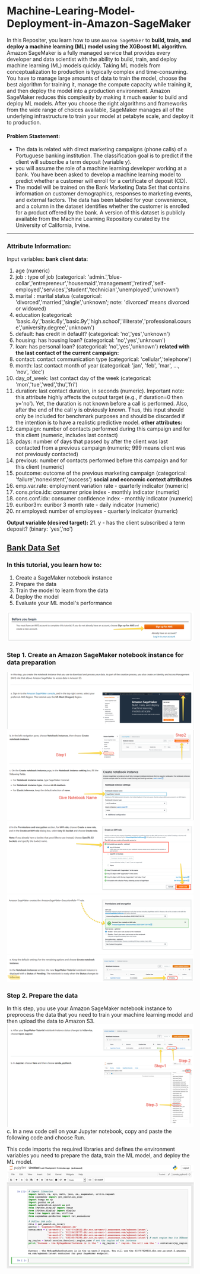# Machine-Learing-Model-Deployment-in-Amazon-SageMaker

In this Repositer, you learn how to use `Amazon SageMaker` to **build, train, and deploy a machine learning (ML) model using the XGBoost ML algorithm**. Amazon SageMaker is a fully managed service that provides every developer and data scientist with the ability to build, train, and deploy machine learning (ML) models quickly.
Taking ML models from conceptualization to production is typically complex and time-consuming. You have to manage large amounts of data to train the model, choose the best algorithm for training it, manage the compute capacity while training it, and then deploy the model into a production environment. Amazon SageMaker reduces this complexity by making it much easier to build and deploy ML models. After you choose the right algorithms and frameworks from the wide range of choices available, SageMaker manages all of the underlying infrastructure to train your model at petabyte scale, and deploy it to production.

#### Problem Stastement:
* The data is related with direct marketing campaigns (phone calls) of a Portuguese banking institution. The classification goal is to predict if the client will subscribe a term deposit (variable y).
* you will assume the role of a machine learning developer working at a bank. You have been asked to develop a machine learning model to predict whether a customer will enroll for a certificate of deposit (CD).
* The model will be trained on the Bank Marketing Data Set that contains information on customer demographics, responses to marketing events, and external factors. The data has been labeled for your convenience, and a column in the dataset identifies whether the customer is enrolled for a product offered by the bank. A version of this dataset is publicly available from the Machine Learning Repository curated by the University of California, Irvine.
---
### Attribute Information:

Input variables:
**bank client data:**
1. age (numeric)
2. job : type of job (categorical: 'admin.','blue-collar','entrepreneur','housemaid','management','retired','self-employed','services','student','technician','unemployed','unknown')
3. marital : marital status (categorical: 'divorced','married','single','unknown'; note: 'divorced' means divorced or widowed)
4. education (categorical: 'basic.4y','basic.6y','basic.9y','high.school','illiterate','professional.course','university.degree','unknown')
5. default: has credit in default? (categorical: 'no','yes','unknown')
6. housing: has housing loan? (categorical: 'no','yes','unknown')
7. loan: has personal loan? (categorical: 'no','yes','unknown')
**related with the last contact of the current campaign:**
8. contact: contact communication type (categorical: 'cellular','telephone')
9. month: last contact month of year (categorical: 'jan', 'feb', 'mar', ..., 'nov', 'dec')
10. day_of_week: last contact day of the week (categorical: 'mon','tue','wed','thu','fri')
11. duration: last contact duration, in seconds (numeric). Important note: this attribute highly affects the output target (e.g., if duration=0 then y='no'). Yet, the duration is not known before a call is performed. Also, after the end of the call y is obviously known. Thus, this input should only be included for benchmark purposes and should be discarded if the intention is to have a realistic predictive model.
**other attributes:**
12. campaign: number of contacts performed during this campaign and for this client (numeric, includes last contact)
13. pdays: number of days that passed by after the client was last contacted from a previous campaign (numeric; 999 means client was not previously contacted)
14. previous: number of contacts performed before this campaign and for this client (numeric)
15. poutcome: outcome of the previous marketing campaign (categorical: 'failure','nonexistent','success')
**social and economic context attributes**
16. emp.var.rate: employment variation rate - quarterly indicator (numeric)
17. cons.price.idx: consumer price index - monthly indicator (numeric)
18. cons.conf.idx: consumer confidence index - monthly indicator (numeric)
19. euribor3m: euribor 3 month rate - daily indicator (numeric)
20. nr.employed: number of employees - quarterly indicator (numeric)

**Output variable (desired target):**
21. y - has the client subscribed a term deposit? (binary: 'yes','no')


[Bank Data Set](https://archive.ics.uci.edu/ml/machine-learning-databases/00222/)
---

### In this tutorial, you learn how to:

1. Create a SageMaker notebook instance
2. Prepare the data
3. Train the model to learn from the data
4. Deploy the model
5. Evaluate your ML model's performance

![](https://github.com/reddyprasade/Machine-Learing-Model-Deployment-in-Amazon-SageMaker/blob/main/img/2021-02-13_10-07-00.png)

### Step 1. Create an Amazon SageMaker notebook instance for data preparation
![](https://github.com/reddyprasade/Machine-Learing-Model-Deployment-in-Amazon-SageMaker/blob/main/img/2021-02-13_10-11-24.png)
![](https://github.com/reddyprasade/Machine-Learing-Model-Deployment-in-Amazon-SageMaker/blob/main/img/2021-02-13_10-12-58.png)
![](https://github.com/reddyprasade/Machine-Learing-Model-Deployment-in-Amazon-SageMaker/blob/main/img/2021-02-13_10-15-42.png)
![](https://github.com/reddyprasade/Machine-Learing-Model-Deployment-in-Amazon-SageMaker/blob/main/img/2021-02-13_10-16-13.png)
![](https://github.com/reddyprasade/Machine-Learing-Model-Deployment-in-Amazon-SageMaker/blob/main/img/2021-02-13_10-16-35.png)

### Step 2. Prepare the data
In this step, you use your Amazon SageMaker notebook instance to preprocess the data that you need to train your machine learning model and then upload the data to Amazon S3.
![](https://github.com/reddyprasade/Machine-Learing-Model-Deployment-in-Amazon-SageMaker/blob/main/img/2021-02-13_10-21-16.png)
c. In a new code cell on your Jupyter notebook, copy and paste the following code and choose Run.

This code imports the required libraries and defines the environment variables you need to prepare the data, train the ML model, and deploy the ML model.
![](https://github.com/reddyprasade/Machine-Learing-Model-Deployment-in-Amazon-SageMaker/blob/main/img/tutorial-sagemaker-import-libraries..png)
